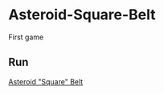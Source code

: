# Asteroid-Square-Belt
First game

Run
----
[Asteroid "Square" Belt](https://antran1245.github.io/Game)
